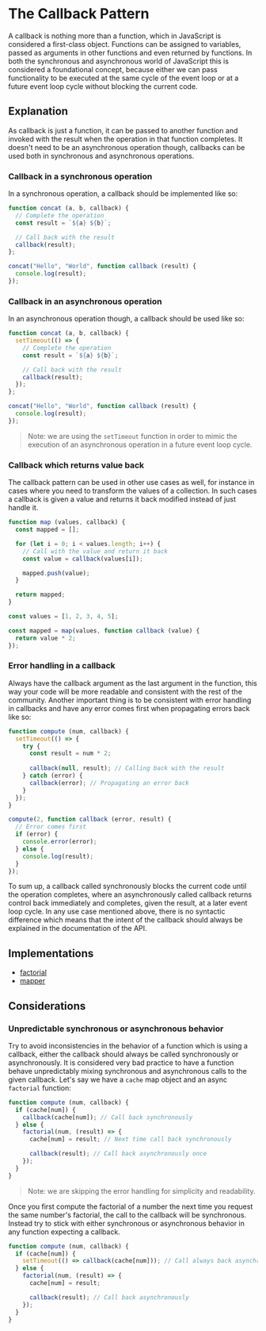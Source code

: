 # The Callback Pattern #

A callback is nothing more than a function, which in JavaScript is considered a first-class object. Functions can be assigned to variables, passed as arguments in other functions and even returned by functions. In both the synchronous and asynchronous world of JavaScript this is considered a foundational concept, because either we can pass functionality to be executed at the same cycle of the event loop or at a future event loop cycle without blocking the current code.

## Explanation ##

As callback is just a function, it can be passed to another function and invoked with the result when the operation in that function completes. It doesn't need to be an asynchronous operation though, callbacks can be used both in synchronous and asynchronous operations.

### Callback in a synchronous operation ###

In a synchronous operation, a callback should be implemented like so:

```javascript
function concat (a, b, callback) {
  // Complete the operation
  const result = `${a} ${b}`;

  // Call back with the result
  callback(result);
};

concat("Hello", "World", function callback (result) {
  console.log(result);
});
```

### Callback in an asynchronous operation ###

In an asynchronous operation though, a callback should be used like so:

```javascript
function concat (a, b, callback) {
  setTimeout(() => {
    // Complete the operation
    const result = `${a} ${b}`;

    // Call back with the result
    callback(result);
  });
};

concat("Hello", "World", function callback (result) {
  console.log(result);
});
```

> Note: we are using the `setTimeout` function in order to mimic the execution of an asynchronous operation in a future event loop cycle.

### Callback which returns value back ###

The callback pattern can be used in other use cases as well, for instance in cases where you need to transform the values of a collection. In such cases a callback is given a value and returns it back modified instead of just handle it.

```javascript
function map (values, callback) {
  const mapped = [];

  for (let i = 0; i < values.length; i++) {
    // Call with the value and return it back
    const value = callback(values[i]);

    mapped.push(value);
  }

  return mapped;
}

const values = [1, 2, 3, 4, 5];

const mapped = map(values, function callback (value) {
  return value * 2;
});
```

### Error handling in a callback ###

Always have the callback argument as the last argument in the function, this way your code will be more readable and consistent with the rest of the community. Another important thing is to be consistent with error handling in callbacks and have any error comes first when propagating errors back like so:

```javascript
function compute (num, callback) {
  setTimeout(() => {
    try {
      const result = num * 2;
      
      callback(null, result); // Calling back with the result
    } catch (error) {
      callback(error); // Propagating an error back
    }
  });
}

compute(2, function callback (error, result) {
  // Error comes first
  if (error) {
    console.error(error);
  } else {
    console.log(result);
  }
});
```

To sum up, a callback called synchronously blocks the current code until the operation completes, where an asynchronously called callback returns control back immediately and completes, given the result, at a later event loop cycle. In any use case mentioned above, there is no syntactic difference which means that the intent of the callback should always be explained in the documentation of the API.

## Implementations ##
* [factorial](factorial.js)
* [mapper](mapper.js)

## Considerations ##

### Unpredictable synchronous or asynchronous behavior ###

Try to avoid inconsistencies in the behavior of a function which is using a callback, either the callback should always be called synchronously or asynchronously. It is considered very bad practice to have a function behave unpredictably mixing synchronous and asynchronous calls to the given callback. Let's say we have a `cache` map object and an async `factorial` function:

```javascript
function compute (num, callback) {
  if (cache[num]) {
    callback(cache[num]); // Call back synchronously
  } else {
    factorial(num, (result) => {
      cache[num] = result; // Next time call back synchronously

      callback(result); // Call back asynchronously once
    });
  }
}
```

> Note: we are skipping the error handling for simplicity and readability.

Once you first compute the factorial of a number the next time you request the same number's factorial, the call to the callback will be synchronous. Instead try to stick with either synchronous or asynchronous behavior in any function expecting a callback.

```javascript
function compute (num, callback) {
  if (cache[num]) {
    setTimeout(() => callback(cache[num])); // Call always back asynchronously
  } else {
    factorial(num, (result) => {
      cache[num] = result;

      callback(result); // Call back asynchronously
    });
  }
}
```